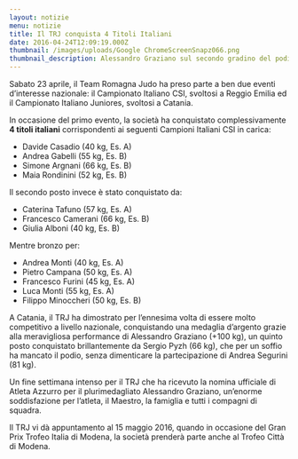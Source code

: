 ```yaml
---
layout: notizie
menu: notizie
title: Il TRJ conquista 4 Titoli Italiani
date: 2016-04-24T12:09:19.000Z
thumbnail: /images/uploads/Google ChromeScreenSnapz066.png
thumbnail_description: Alessandro Graziano sul secondo gradino del podio
---
```

Sabato 23 aprile, il Team Romagna Judo ha preso parte a ben due eventi d’interesse nazionale: il Campionato Italiano CSI, svoltosi a Reggio Emilia ed il Campionato Italiano Juniores, svoltosi a Catania.

In occasione del primo evento, la società ha conquistato complessivamente **4 titoli italiani** corrispondenti ai seguenti Campioni Italiani CSI in carica:

- Davide Casadio (40 kg, Es. A)
- Andrea Gabelli (55 kg, Es. B)
- Simone Argnani (66 kg, Es. B)
- Maia Rondinini (52 kg, Es. B)

Il secondo posto invece è stato conquistato da:
- Caterina Tafuno (57 kg, Es. A)
- Francesco Camerani (66 kg, Es. B)
- Giulia Alboni (40 kg, Es. B)

Mentre bronzo per:
- Andrea Monti (40 kg, Es. A)
- Pietro Campana (50 kg, Es. A)
- Francesco Furini (45 kg, Es. A)
- Luca Monti (55 kg, Es. A)
- Filippo Minoccheri (50 kg, Es. B)

A Catania, il TRJ ha dimostrato per l’ennesima volta di essere molto competitivo a livello nazionale, conquistando una medaglia d’argento grazie alla meravigliosa performance di Alessandro Graziano (\+100 kg), un quinto posto conquistato brillantemente da Sergio Pyzh (66 kg), che per un soffio ha mancato il podio, senza dimenticare la partecipazione di Andrea Segurini (81 kg).

Un fine settimana intenso per il TRJ che ha ricevuto la nomina ufficiale di Atleta Azzurro per il plurimedagliato Alessandro Graziano, un’enorme soddisfazione per l’atleta, il Maestro, la famiglia e tutti i compagni di squadra.

Il TRJ vi dà appuntamento al 15 maggio 2016, quando in occasione del Gran Prix Trofeo Italia di Modena, la società prenderà parte anche al Trofeo Città di Modena.

